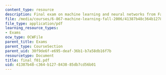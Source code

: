 ```yaml
---
content_type: resource
description: Final exam on machine learning and neural networks from Fall 2001.
file: /media/courses/6-867-machine-learning-fall-2006/41387b48c364b127843885db7cd56b01_final_f01.pdf
file_type: application/pdf
learning_resource_types:
- Exams
ocw_type: OCWFile
parent_title: Exams
parent_type: CourseSection
parent_uid: 30f9de6f-e695-deaf-36b1-b7a58db16f7b
resourcetype: Document
title: final_f01.pdf
uid: 41387b48-c364-b127-8438-85db7cd56b01
---
```

